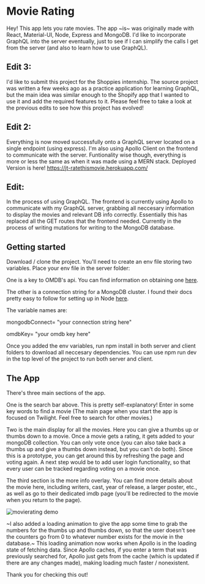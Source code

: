 # Movie Rating

Hey! This app lets you rate movies. The app ~is~ was originally made with React, Material-UI, Node, Express and MongoDB. I'd like to incorporate GraphQL into the server eventually, just to see if I can simplify the calls I get from the server (and also to learn how to use GraphQL).

## Edit 3:
I'd like to submit this project for the Shoppies internship. The source project was written a few weeks ago as a practice application for learning GraphQL, but the main idea was similar enough to the Shopify app that I wanted to use it and add the required features to it. Please feel free to take a look at the previous edits to see how this project has evolved!

## Edit 2:
Everything is now moved successfully onto a GraphQL server located on a single endpoint (using express). I'm also using Apollo Client on the frontend to communicate with the server. Funtionality wise though, everything is more or less the same as when it was made using a MERN stack.
Deployed Version is here! https://jt-ratethismovie.herokuapp.com/

## Edit:
In the process of using GraphQL. The frontend is currently using Apollo to communicate with my GraphQL server, grabbing all neccesary information to display the movies and relevant DB info correctly. Essentially this has replaced all the GET routes that the frontend needed. Currently in the process of writing mutations for writing to the MongoDB database.

## Getting started

Download / clone the project. You'll need to create an env file storing two variables. Place your env file in the server folder:

One is a key to OMDB's api. You can find information on obtaining one [here](http://www.omdbapi.com/).

The other is a connection string for a MongoDB cluster. I found their docs pretty easy to follow for setting up in Node
[here](https://docs.atlas.mongodb.com/getting-started/).

The variable names are:

mongodbConnect= "your connection string here"

omdbKey= "your omdb key here"

Once you added the env variables, run npm install in both server and client folders to download all neccesary dependencies. You can use npm run dev in the top level of the project to run both server and client.

## The App

There's three main sections of the app.

One is the search bar above. This is pretty self-explanatory! Enter in some key words to find a movie (The main page when you start the app is focused on Twilight. Feel free to search for other movies.)

Two is the main display for all the movies. Here you can give a thumbs up or thumbs down to a movie. Once a movie gets a rating, it gets added to your mongoDB collection. You can only vote once (you can also take back a thumbs up and give a thumbs down instead, but you can't do both). Since this is a prototype, you can get around this by refreshing the page and voting again. A next step would be to add user login functionality, so that every user can be tracked regarding voting on a movie once.

The third section is the more info overlay. You can find more details about the movie here, including writers, cast, year of release, a larger poster, etc., as well as go to their dedicated imdb page (you'll be redirected to the movie when you return to the page).

![movierating demo](http://g.recordit.co/hA9ZqISh6D.gif)

~I also added a loading animation to give the app some time to grab the numbers for the thumbs up and thumbs down, so that the user doesn't see the counters go from 0 to whatever number exists for the movie in the database.~ This loading animation now works when Apollo is in the loading state of fetching data. Since Apollo caches, if you enter a term that was previously searched for, Apollo just gets from the cache (which is updated if there are any changes made), making loading much faster / nonexistent.

Thank you for checking this out!
